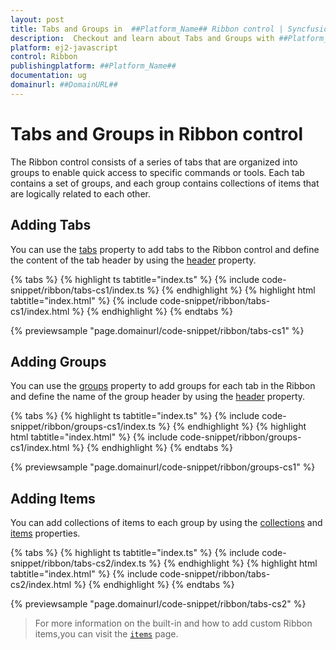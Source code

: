 ```yaml
---
layout: post
title: Tabs and Groups in  ##Platform_Name## Ribbon control | Syncfusion
description:  Checkout and learn about Tabs and Groups with ##Platform_Name## Ribbon control of Syncfusion Essential JS 2 and more details.
platform: ej2-javascript
control: Ribbon
publishingplatform: ##Platform_Name##
documentation: ug
domainurl: ##DomainURL##
---
```


# Tabs and Groups in Ribbon control

The Ribbon control consists of a series of tabs that are organized into groups to enable quick access to specific commands or tools. Each tab contains a set of groups, and each group contains collections of items that are logically related to each other.

## Adding Tabs

You can use the [tabs](https://ej2.syncfusion.com/documentation/api/ribbon#tabs) property to add tabs to the Ribbon control and define the content of the tab header by using the [header](https://ej2.syncfusion.com/documentation/api/ribbon/ribbonTabModel/#header) property.

{% tabs %}
{% highlight ts tabtitle="index.ts" %}
{% include code-snippet/ribbon/tabs-cs1/index.ts %}
{% endhighlight %}
{% highlight html tabtitle="index.html" %}
{% include code-snippet/ribbon/tabs-cs1/index.html %}
{% endhighlight %}
{% endtabs %}
          
{% previewsample "page.domainurl/code-snippet/ribbon/tabs-cs1" %}

## Adding Groups

You can use the [groups](https://ej2.syncfusion.com/documentation/api/ribbon/ribbonTabModel/#groups) property to add groups for each tab in the Ribbon and define the name of the group header by using the [header](https://ej2.syncfusion.com/documentation/api/ribbon/ribbonGroupModel/#header) property.

{% tabs %}
{% highlight ts tabtitle="index.ts" %}
{% include code-snippet/ribbon/groups-cs1/index.ts %}
{% endhighlight %}
{% highlight html tabtitle="index.html" %}
{% include code-snippet/ribbon/groups-cs1/index.html %}
{% endhighlight %}
{% endtabs %}
          
{% previewsample "page.domainurl/code-snippet/ribbon/groups-cs1" %}

## Adding Items

You can add collections of items to each group by using the [collections](https://ej2.syncfusion.com/documentation/api/ribbon/ribbonGroupModel/#collections) and [items](https://ej2.syncfusion.com/documentation/api/ribbon/ribbonCollectionModel/#items) properties.

{% tabs %}
{% highlight ts tabtitle="index.ts" %}
{% include code-snippet/ribbon/tabs-cs2/index.ts %}
{% endhighlight %}
{% highlight html tabtitle="index.html" %}
{% include code-snippet/ribbon/tabs-cs2/index.html %}
{% endhighlight %}
{% endtabs %}
          
{% previewsample "page.domainurl/code-snippet/ribbon/tabs-cs2" %}

> For more information on the built-in and how to add custom Ribbon items,you can visit the [`items`](./items) page.